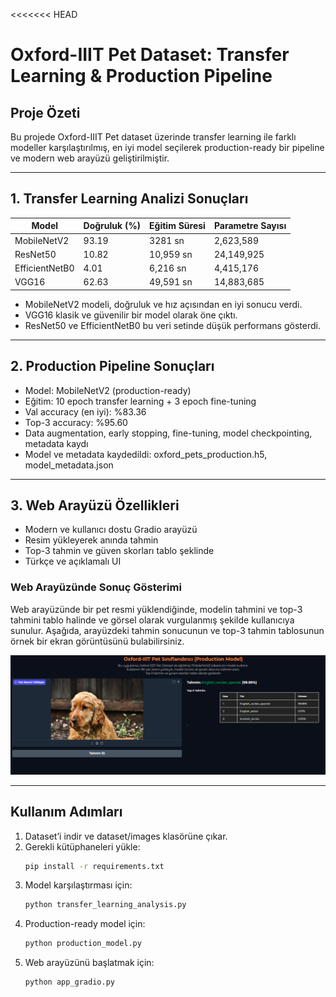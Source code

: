 <<<<<<< HEAD
# Oxford-IIIT Pet Dataset: Transfer Learning & Production Pipeline


## Proje Özeti
Bu projede Oxford-IIIT Pet dataset üzerinde transfer learning ile farklı modeller karşılaştırılmış, en iyi model seçilerek production-ready bir pipeline ve modern web arayüzü geliştirilmiştir.

---

## 1. Transfer Learning Analizi Sonuçları

| Model           | Doğruluk (%) | Eğitim Süresi | Parametre Sayısı |
|-----------------|-------------|--------------|------------------|
| MobileNetV2     | 93.19       | 3281 sn      | 2,623,589        |
| ResNet50        | 10.82       | 10,959 sn    | 24,149,925       |
| EfficientNetB0  |  4.01       | 6,216 sn     | 4,415,176        |
| VGG16           | 62.63       | 49,591 sn    | 14,883,685       |

- MobileNetV2 modeli, doğruluk ve hız açısından en iyi sonucu verdi.
- VGG16 klasik ve güvenilir bir model olarak öne çıktı.
- ResNet50 ve EfficientNetB0 bu veri setinde düşük performans gösterdi.

---

## 2. Production Pipeline Sonuçları

- Model: MobileNetV2 (production-ready)
- Eğitim: 10 epoch transfer learning + 3 epoch fine-tuning
- Val accuracy (en iyi): %83.36
- Top-3 accuracy: %95.60
- Data augmentation, early stopping, fine-tuning, model checkpointing, metadata kaydı
- Model ve metadata kaydedildi: oxford_pets_production.h5, model_metadata.json

---

## 3. Web Arayüzü Özellikleri
- Modern ve kullanıcı dostu Gradio arayüzü
- Resim yükleyerek anında tahmin
- Top-3 tahmin ve güven skorları tablo şeklinde
- Türkçe ve açıklamalı UI

### Web Arayüzünde Sonuç Gösterimi
Web arayüzünde bir pet resmi yüklendiğinde, modelin tahmini ve top-3 tahmini tablo halinde ve görsel olarak vurgulanmış şekilde kullanıcıya sunulur. 
Aşağıda, arayüzdeki tahmin sonucunun ve top-3 tahmin tablosunun örnek bir ekran görüntüsünü bulabilirsiniz.

![Web arayüzü örneği](image.png)

---

## Kullanım Adımları

1. Dataset’i indir ve dataset/images klasörüne çıkar.
2. Gerekli kütüphaneleri yükle:
   ```bash
   pip install -r requirements.txt
   ```
3. Model karşılaştırması için:
   ```bash
   python transfer_learning_analysis.py
   ```
4. Production-ready model için:
   ```bash
   python production_model.py
   ```
5. Web arayüzünü başlatmak için:
   ```bash
   python app_gradio.py
   ```

